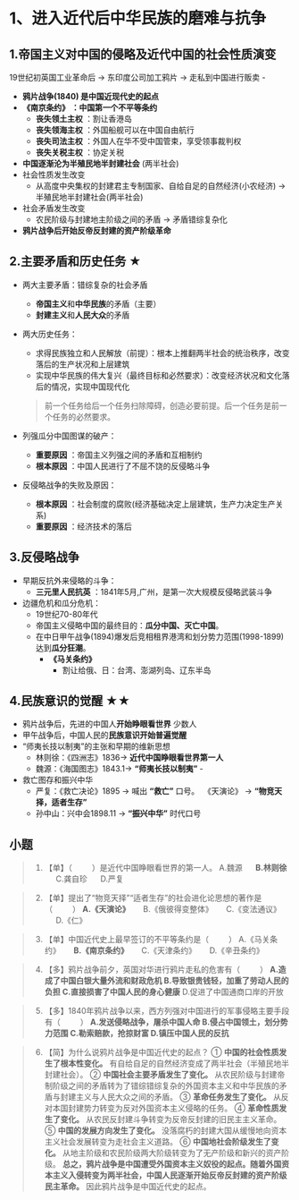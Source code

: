 # 1、进入近代后中华民族的磨难与抗争

## 1.帝国主义对中国的侵略及近代中国的社会性质演变

19世纪初英国工业革命后 → 东印度公司加工鸦片 → 走私到中国进行贩卖 - 

- **鸦片战争(1840) 是中国近现代史的起点**
- **《南京条约》 ：中国第一个不平等条约**
    - **丧失领土主权** ：割让香港岛
    - **丧失领海主权** ：外国船舰可以在中国自由航行
    - **丧失司法主权** ：外国人在华不受中国管束，享受领事裁判权
    - **丧失关税主权** ：协定关税
- **中国逐渐沦为半殖民地半封建社会** (两半社会)
- 社会性质发生改变
    - 从高度中央集权的封建君主专制国家、自给自足的自然经济(小农经济) → 半殖民地半封建社会(两半社会)
- 社会矛盾发生改变
    - 农民阶级与封建地主阶级之间的矛盾 → 矛盾错综复杂化
- **鸦片战争后开始反帝反封建的资产阶级革命**

## 2.主要矛盾和历史任务 ★

- 两大主要矛盾：错综复杂的社会矛盾
    - **帝国主义**和**中华民族**的矛盾（主要）
    - **封建主义**和**人民大众**的矛盾
- 两大历史任务：
    - 求得民族独立和人民解放（前提）：根本上推翻两半社会的统治秩序，改变落后的生产状况和上层建筑
    - 实现中华民族的伟大复兴（最终目标和必然要求）：改变经济状况和文化落后的情况，实现中国现代化
    
    > 前一个任务给后一个任务扫除障碍，创造必要前提。后一个任务是前一个任务的必然要求。
    > 
- 列强瓜分中国图谋的破产：
    - **重要原因** ：帝国主义列强之间的矛盾和互相制约
    - **根本原因** ：中国人民进行了不屈不饶的反侵略斗争
- 反侵略战争的失败及原因：
    - **根本原因** ：社会制度的腐败(经济基础决定上层建筑，生产力决定生产关系)
    - **重要原因** ：经济技术的落后

## 3.反侵略战争

- 早期反抗外来侵略的斗争：
    - **三元里人民抗英** ：1841年5月,广州，是第一次大规模反侵略武装斗争
- 边疆危机和瓜分危机：
    - 19世纪70-80年代
    - 帝国主义侵略中国的最终目的：**瓜分中国、灭亡中国**。
    - 在中日甲午战争(1894)爆发后竞相租界港湾和划分势力范围(1998-1899)达到**瓜分狂潮**。
        - **《马关条约》**
            - 割让给俄、日：台湾、澎湖列岛、辽东半岛

## 4.民族意识的觉醒 ★★

- 鸦片战争后，先进的中国人**开始睁眼看世界** 少数人
- 甲午战争后，中国人民的**民族意识开始普遍觉醒**
- “师夷长技以制夷”的主张和早期的维新思想
    - 林则徐：《四洲志》1836→ **近代中国睁眼看世界第一人**
    - 魏源：《海国图志》1843.1→ **“师夷长技以制夷”** -
- 救亡图存和振兴中华
    - 严复：《救亡决论》1895 → 喊出 **“救亡”** 口号。 
               《天演论》 → **“物竞天择，适者生存”**
    - 孙中山：兴中会1898.11 → **“振兴中华”** 时代口号

## 小题

> 1. 【单】（         ）是近代中国睁眼看世界的第一人。
> A.魏源      **B.林则徐**      C.龚自珍      D.严复

> 2. 【单】提出了“物竞天择”“适者生存”的社会进化论思想的著作是（         ） 
>**A.《天演论》**      B.《俄彼得变整体》      C.《变法通议》      D.《仁》
 

> 3. 【单】中国近代史上最早签订的不平等条约是（         ）
>A.《马关条约》      **B.《南京条约》**      C.《天津条约》      D.《辛丑条约》
 

> 4. 【多】鸦片战争前夕，英国对华进行鸦片走私的危害有（         ）
>**A.造成了中国白银大量外流和财政危机
>B.导致银贵钱轻，加重了劳动人民的负担
>C.直接损害了中国人民的身心健康**
>D.促进了中国通商口岸的开放
 

> 5. 【多】1840年鸦片战争以来，西方列强对中国进行的军事侵略主要手段有（         ） 
>**A.发送侵略战争，屠杀中国人命
>B.侵占中国领土，划分势力范围
>C.勒索赔款，抢掠财富
>D.镇压中国人民的反抗**


> 6. 【简】为什么说鸦片战争是中国近代史的起点？
>① **中国的社会性质发生了根本性变化。** 有自给自足的自然经济变成了两半社会（半殖民地半封建社会）。 
>② **中国社会主要矛盾发生了变化。** 从农民阶级与封建帝制阶级之间的矛盾转为了错综错综复杂的外国资本主义和中华民族的矛盾与封建主义与人民大众之间的矛盾。
>③ **革命任务发生了变化。** 从反对本国封建势力转变为反对外国资本主义侵略的任务。
>④ **革命性质发生了变化。** 从农民反封建斗争转变为反帝反封建的旧民主主义革命。 
>⑤ **中国的发展方向发生了变化。** 没落腐朽的封建大国从缓慢地向资本主义社会发展转变为走社会主义道路。 
>⑥ **中国地社会阶级发生了变化。** 从地主阶级和农民阶级两大阶级转变为了无产阶级和新兴的资产阶级。
>**总之，鸦片战争是中国遭受外国资本主义奴役的起点。随着外国资本主义入侵转变为两半社会，中国人民逐渐开始反帝反封建的资产阶级民主革命。** 因此鸦片战争是中国近代史的起点。